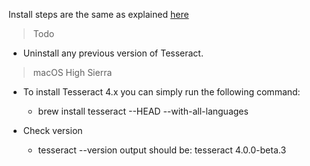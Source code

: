Install steps are the same as explained [here](https://github.com/tesseract-ocr/tesseract/wiki/Compiling#macos)

> Todo

* Uninstall any previous version of Tesseract.

> macOS High Sierra

* To install Tesseract 4.x you can simply run the following command:
    * brew install tesseract --HEAD --with-all-languages
    
* Check version
    * tesseract --version output should be: tesseract 4.0.0-beta.3